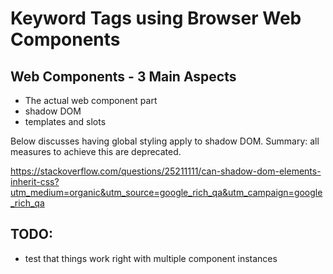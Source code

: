 
# Keyword Tags using Browser Web Components


## Web Components - 3 Main Aspects

  - The actual web component part
  - shadow DOM
  - templates and slots

Below discusses having global styling apply to shadow DOM. Summary: all measures to achieve this are deprecated.

https://stackoverflow.com/questions/25211111/can-shadow-dom-elements-inherit-css?utm_medium=organic&utm_source=google_rich_qa&utm_campaign=google_rich_qa

## TODO:

  - test that things work right with multiple component instances
